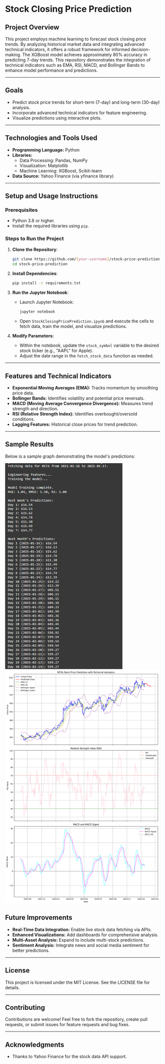 # Stock Closing Price Prediction

## Project Overview
This project employs machine learning to forecast stock closing price trends. By analyzing historical market data and integrating advanced technical indicators, it offers a robust framework for informed decision-making. The XGBoost model achieves approximately 80% accuracy in predicting 7-day trends. This repository demonstrates the integration of technical indicators such as EMA, RSI, MACD, and Bollinger Bands to enhance model performance and predictions.

---

## Goals
- Predict stock price trends for short-term (7-day) and long-term (30-day) analysis.
- Incorporate advanced technical indicators for feature engineering.
- Visualize predictions using interactive plots.

---

## Technologies and Tools Used
- **Programming Language:** Python
- **Libraries:**
  - Data Processing: Pandas, NumPy
  - Visualization: Matplotlib
  - Machine Learning: XGBoost, Scikit-learn
- **Data Source:** Yahoo Finance (via yfinance library)

---

## Setup and Usage Instructions

### Prerequisites
- Python 3.8 or higher.
- Install the required libraries using `pip`.

### Steps to Run the Project

1. **Clone the Repository**:
   ```bash
   git clone https://github.com/[your-username]/stock-price-prediction.git
   cd stock-price-prediction
   ```

2. **Install Dependencies**:
   ```bash
   pip install -r requirements.txt
   ```

3. **Run the Jupyter Notebook**:
   - Launch Jupyter Notebook:
     ```bash
     jupyter notebook
     ```
   - Open `StockClosingPricePrediction.ipynb` and execute the cells to fetch data, train the model, and visualize predictions.

4. **Modify Parameters:**
   - Within the notebook, update the `stock_symbol` variable to the desired stock ticker (e.g., "AAPL" for Apple).
   - Adjust the date range in the `fetch_stock_data` function as needed.

---

## Features and Technical Indicators
- **Exponential Moving Averages (EMA):** Tracks momentum by smoothing price data.
- **Bollinger Bands:** Identifies volatility and potential price reversals.
- **MACD (Moving Average Convergence Divergence):** Measures trend strength and direction.
- **RSI (Relative Strength Index):** Identifies overbought/oversold conditions.
- **Lagging Features:** Historical close prices for trend prediction.

---

## Sample Results
Below is a sample graph demonstrating the model's predictions:

![Model Output](images/Predictions.png "Printed Model Output")
![Sample Graph](images/SampleStockImage.png "Sample Graph of Predicted Trends")


## Future Improvements
- **Real-Time Data Integration:** Enable live stock data fetching via APIs.
- **Enhanced Visualizations:** Add dashboards for comprehensive analysis.
- **Multi-Asset Analysis:** Expand to include multi-stock predictions.
- **Sentiment Analysis:** Integrate news and social media sentiment for better predictions.

---

## License
This project is licensed under the MIT License. See the LICENSE file for details.

---

## Contributing
Contributions are welcome! Feel free to fork the repository, create pull requests, or submit issues for feature requests and bug fixes.

---

## Acknowledgments
- Thanks to Yahoo Finance for the stock data API support.
